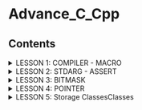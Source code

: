 # Advance_C_Cpp
## Contents

<details>
<summary>LESSON 1: COMPILER - MACRO</summary>

---

### **I. Compiler**
- Compiler là quá trình chuyển đổi ngôn ngữ bậc cao sang ngôn ngữ máy.
- Gồm 4 giai đoạn chính:
  
  ![Compiler stages](compiler1..jpg)

#### **1. Preprocessor (Tiền xử lý)** 
Command: `gcc -E main.c -o main.i`

- Các file trong source code (ví dụ: `a.c`, `a.h`, `b.h`, `b.c`, `main.c`,…) sẽ được hợp nhất thành một file duy nhất: `main.i`.
- Giai đoạn này thực hiện:
  - Copy toàn bộ nội dung của các file thư viện (`#include <stdio.h>`, `#include "hello.h"`,…).
  - Thay thế các nội dung được định nghĩa bởi `#define`.
  - Xóa toàn bộ chú thích, giữ lại khai báo biến và hàm.

#### **2. Compiler**
- File `main.i` được biên dịch thành file `main.s` (ngôn ngữ assembly).
  

#### **3. Assembler**
- Biên dịch mã assembly trong file `main.s` thành ngôn ngữ máy, tạo file đối tượng: `main.o`.

#### **4. Linker**
- Liên kết một hoặc nhiều file `.o` thành file thực thi (`.exe`).

---

## II. MACRO  
### 1. Định nghĩa  

Trong ngôn ngữ lập trình C, **macro** là một cơ chế giúp định nghĩa một khối mã nguồn có thể tái sử dụng nhiều lần trong chương trình. Macro được khai báo bằng chỉ thị `#define`. Khi biên dịch, trình tiền xử lý sẽ thay thế các macro bằng nội dung mà chúng định nghĩa trước khi mã nguồn được biên dịch.

Macro trong C bao gồm:  
1. **Chỉ thị bao hàm tệp** (`#include`)  
2. **Chỉ thị định nghĩa** (`#define`)  
3. **Chỉ thị biên dịch có điều kiện** (`#ifdef`, `#ifndef`, ...)  

---

### 1. Chỉ thị bao hàm tệp  

Trong C, chỉ thị bao hàm tệp (`#include`) được sử dụng để đưa nội dung của một tệp header vào chương trình trước khi biên dịch.

#### 1.1 Bao hàm tệp header bằng `<>`  

Khi sử dụng `#include <header.h>`, trình biên dịch sẽ tìm kiếm tệp header trong các thư mục hệ thống chuẩn.  
Ví dụ:  
```c
#include <stdio.h>
#include <math.h>
```
#### 1.2 Bao hàm tệp header bằng `""`
Khi sử dụng #include "header.h", trình biên dịch sẽ tìm kiếm tệp header trong cùng thư mục với tệp mã nguồn hiện tại trước khi tìm trong các thư mục khác.
Điều này thường áp dụng cho các tệp header do người dùng tự tạo.
Vis dụ:
```c
#include"myheader.h"
#include"Hello.hh"
```

### 2. Chỉ thị định nghĩa macro  

Chỉ thị `#define` trong ngôn ngữ lập trình C có thể được sử dụng để định nghĩa nhiều loại giá trị và cấu trúc khác nhau. 

Khi sử dụng chỉ thị `#define` để định nghĩa một macro, tất cả các chỗ trong mã nguồn sử dụng macro đó sẽ được thay thế trong quá trình tiền xử lý bằng nội dung mà chúng ta đã định nghĩa.

#### 2.1 Định nghĩa hằng số  

Macro thường được sử dụng để định nghĩa các giá trị hằng.
Ví dụ:  
```c
#define PI 3.14159
#define MAX_SIZE 100
```
#### 2.2 Định nghĩa chuỗi
Macro cũng có thể định nghĩa một chuỗi để có thể sử dụng nhiều lần trong chương trình.
Ví dụ:
```c
#define HELLO "Hello World"
#define MYNAME "Viet Trong"
```
#### 2.3 Định nghĩa một hàm
Macro cũng có thể định nghĩa một hàm.
Chú ý dùng dấu `\` khi để nối các đoạn mã trong macro nhiều dòng.
```c
#define FUNC(name, cmd) \
void name(){            \
    printf("cmd");      \
}

FUNC(Test11, "My name is Trong");
```
#### 2.4 Chỉ thị hủy định nghĩa một macro  

Nếu muốn hủy bỏ hoặc loại bỏ định nghĩa của một macro trong mã nguồn, bạn có thể dùng chỉ thị `#undef`.  

Ví dụ:  
```c
#include <stdio.h>

#define PI 3.14159  // Định nghĩa macro PI

int main() {
    printf("Giá trị của PI: %.2f\n", PI);  // Sử dụng macro PI
    #undef PI  // Hủy định nghĩa macro PI
    #define PI 55  // Định nghĩa lại macro PI
    printf("Giá trị hiện tại là: %.2f\n", PI);  // PI hiện tại bằng 55
    return 0;
}
```
Output:

```c
Giá trị của PI: 3.14
Giá trị hiện tại là: 55.00
```






### 3. Chỉ thị biên dịch có điều kiện
#### 3.1 `#if`, `#elif`, `#else`, `#endif` 

**`#if`** được sử dụng để bắt đầu một điều kiện tiền xử lý.  
- Nếu điều kiện trong `#if` là đúng, các dòng mã nguồn sau `#if` sẽ được biên dịch.  
- Nếu điều kiện sai, sẽ xét các điều kiện tiếp theo **`#elif`** tiếp theo nếu cócó.

**`#elif`** được sử dụng để thêm một điều kiện mới khi điều kiện trước đó trong `#if` hoặc `#elif` là sai.  
- Nếu điều kiện trong `#elif` là đúng, các dòng mã nguồn sau `#elif` sẽ được biên dịch.  
- Nếu điều kiện sai, quá trình kiểm tra sẽ tiếp tục đến các chỉ thị `#elif` hoặc `#else` tiếp theo.

**`#else`** dùng khi không có điều kiện nào ở trên đúng.  

**`#endif`** dùng để kết thúc.
Ví dụ:
```c
#include <stdio.h>

#define ESP32 1
#define STM32 2
#define ATmega 3

#define MCU STM32

int main(int argc, char const *argv[])
{
    while (1)
    {
        #if MCU == STM32
            printf("STM32");
        #elif MCU == ESP32
            printf("ESP32");
        #else 
            printf("0");
        #endif
    }
    return 0;
}
``` 
#### 3.2 `#ifef` và `#ifndef`.

 **`#ifdef`**
   - Dùng để kiểm tra xem một macro đã được định nghĩa hay chưa.
   - Nếu macro đã được định nghĩa trước đó, mã nguồn sau chỉ thị `#ifdef` sẽ được biên dịch.
   - Thường được sử dụng khi bạn muốn mã nguồn chỉ được biên dịch khi một macro đã được định nghĩa.

**`#ifndef`** (If Not Defined):
   - Dùng để kiểm tra xem một macro có **chưa** được định nghĩa.
   - Nếu macro chưa được định nghĩa trước đó, mã nguồn sau chỉ thị `#ifndef` sẽ được biên dịch.
   - Thường được sử dụng khi muốn tránh việc định nghĩa lại một macro, ví dụ như trong các file header.


**Ví dụ với `#ifdef`:**
```c
#include <stdio.h>

#define DEBUG

int main() {
    #ifdef DEBUG
        printf("Debug mode is enabled.\n");
    #endif

    return 0;
}
```
###### Giải thích:
- Ở đây, macro **DEBUG** được định nghĩa trước.
-  Chỉ thị **#ifdef DEBUG** kiểm tra xem macro **DEBUG** đã được định nghĩa chưa. Vì đã được định nghĩa, 
  phần mã trong khối **#ifdef** sẽ được biên dịch và in ra "Debug mode is enabled."


**Ví dụ với `#ifnndef`:**

**File `config.h`**.

```c
#ifndef CONFIG_H  // Kiểm tra xem CONFIG_H đã được định nghĩa chưa
#define CONFIG_H  // Định nghĩa CONFIG_H nếu chưa được định nghĩa

// Nội dung của file header
void print_message();

#endif  // Kết thúc chỉ thị 

```

**File `main.c`**.

```c
#include <stdio.h>
#include "config.h"  // Bao gồm file header config.h

void print_message() {
    printf("Hello World.\n");
}

int main() {
    print_message();  // Gọi hàm từ config.h
    return 0;
}

```

##### Giải thích:
- Chỉ thị **#ifndef CONFIG_H:** Kiểm tra xem macro **CONFIG_H** đã được định nghĩa chưa.
  - Nếu **CONFIG_H** chưa được định nghĩa, mã trong khối **#ifndef** sẽ được biên dịch, và macro **CONFIG_H** sẽ được
 định nghĩa.
  - Nếu **CONFIG_H** đã được định nghĩa rồi (ví dụ: trong các lần bao gồm file header khác), mã trong khối **#ifndef** sẽ không được biên dịch nữa, ngăn chặn việc định nghĩa lại macro và các hàm trong file header này.

**Tại sao sử dụng #ifndef:**
Tránh định nghĩa lại: Nếu file header config.h được bao gồm nhiều lần trong các file khác nhau, chỉ thị #ifndef giúp đảm bảo rằng nội dung trong file này chỉ được biên dịch một lần, tránh tình trạng lỗi khi macro và hàm bị định nghĩa lại.



#### 3.3 Phân biệt chỉ thị biên dịch có điều kiện và câu lệnh có điều kiện.
| **Tiêu chí**                | **Chỉ thị biên dịch có điều kiện**            | **Câu lệnh điều kiện**                     |
|-----------------------------|----------------------------------------------|-------------------------------------------|
| **Thời điểm xử lý**          | **Trước khi biên dịch** (tiền xử lý)         | **Khi chương trình chạy** (runtime)       |
| **Mục đích**                 | Quyết định phần mã nào sẽ được biên dịch    | Quyết định phần mã nào sẽ được thực thi   |
| **Câu lệnh**                 | `#if`, `#ifdef`, `#ifndef`, `#else`, `#endif` | `if`, `else if`, `else`                   |
| **Điều kiện**                | Biểu thức phải là hằng số xác định trước khi biên dịch | Điều kiện có thể là bất kỳ biểu thức nào có giá trị tại runtime |


#### 4.Variadic Macro trong C
Variadic macros là một tính năng trong ngôn ngữ lập trình C cho phép bạn định nghĩa một macro với số lượng tham số thay đổi. Điều này có nghĩa là số lượng tham số truyền vào macro có thể thay đổi mỗi khi bạn sử dụng macro đó.

**Cách định nghĩa Variadic Macro:**
Để định nghĩa một variadic macro, bạn sử dụng ba dấu chấm ... trong định nghĩa của macro, thay cho số lượng tham số cụ thể. Bên trong macro, bạn có thể sử dụng __VA_ARGS__ để đại diện cho các tham số được truyền vào.

**Cách sử dụng Variadic Macro:**
**...:** Được dùng để chỉ ra rằng macro có thể nhận một số lượng tham số thay đổi.
__VA_ARGS__: Dùng để truy cập tất cả các tham số được truyền vào trong macro.

</details>

<details>
<summary>LESSON 2: STDARG - ASSERT</summary>

## 1.Thư viện `stdarg.h`

Thư viện `stdarg.h` trong ngôn ngữ lập trình C cung cấp các công cụ để làm việc với các hàm có số lượng đối số biến đổi. Thư viện này bao gồm một số cấu trúc và hàm quan trọng sau:

- **`va_list`**: Đây là kiểu dữ liệu dùng để lưu trữ các tham số biến đổi trong một hàm.
- **`va_start`**: Hàm này được sử dụng để khởi tạo `va_list` và thiết lập con trỏ đến tham số đầu tiên trong danh sách tham số biến đổi.
- **`va_arg`**: Hàm này được dùng để truy xuất các tham số tiếp theo trong danh sách tham số biến đổi.
- **`va_end`**: Hàm này được sử dụng để kết thúc việc truy cập các tham số biến đổi, giúp giải phóng bộ nhớ và tránh rò rỉ bộ nhớ.

Những hàm và cấu trúc này giúp bạn làm việc với các hàm có số lượng tham số không xác định (biến đổi), như các hàm in ra màn hình (`printf`, `fprintf`).


**Ví dụ 1:**
```c
#include <stdio.h>
#include <stdarg.h>

#define tong(...) sum(__VA_ARGS__, 0)

int sum(int count,...)
{
    va_list args;

    va_start(args, count);

    int result = count; // bắt đầu tính tổng từ count
    int value;

    while((value = va_arg(args, int)) != 0)
    {
        result += value;
    }

    va_end(args);

    return result;
}

int main(int argc, char const *argv[])
{
    printf("Tong = %d\n", tong(3, 2, 4, 5, 7)); // sum(3, 2, 4, 5, 7, 0)
    return 0;
}

```
**Giải thích:**
- Hàm sum nhận một số nguyên đầu tiên (count) để xác định số lượng đối số tiếp -  theo cần tính tổng.
-   Trong hàm sum, chúng ta sử dụng va_list, va_start và va_arg để truy cập các đối số biến đổi và tính tổng của chúng.
-   Cuối cùng, chúng ta gọi hàm sum với số lượng đối số khác nhau và in ra kết quả.

**Ví dụ 2:**
```C
#include <stdio.h>
#include <stdarg.h>

#define tong(...) sum(__VA_ARGS__, 0)

int sum(int count,...)
{
    va_list args;

    va_start(args, count);

    int result = count; // bắt đầu tính tổng từ count
    int value;

    while((value = va_arg(args, int)) != 0)
    {
        result += value;
    }

    va_end(args);

    return result;
}

int main(int argc, char const *argv[])
{
    printf("Tong = %d\n", tong(3, 2, 4, 5, 7)); // sum(3, 2, 4, 5, 7, 0)
    return 0;
}
```

Trong ví dụ này ta sử dụng một các tối ưu hơn là: 
- Định nghĩa macro ***#define tong(...)  sum(VA_ARGS, 0)*** để gọi hàm sum với các tham số mà macro tong nhận được và thêm một số 0 vào cuối danh sách tham số.
***Nhược điểm***: Vòng lặp tính tổng sẽ dừng nếu gặp số 0, mà sẽ không xét đến các số tiếp theo nếu có.

**Ví dụ 3:**
```c
#include <stdio.h>
#include <stdarg.h>

#define tong(...) sum(__VA_ARGS__, '\n')

int sum(int count,...)
{
    va_list args;
    va_list check;

    va_start(args, count);

    va_copy(check, args);

    int result = count; 

    while(( va_arg(check, char*)) != (char*)'\n')
    {
        result += va_arg(args, int);
    }

    va_end(args);

    return result;
}

int main(int argc, char const *argv[])
{
    printf("Tong = %d\n", tong(3, 10, 4, 0, 5)); 
    return 0;
}
```
Trong đoạn code này sẽ khắc phục lỗi của cả 2 ví dụ trên: 

***Sử dụng ký tự '\n' thay vì số 0:***
-   Trong ví dụ mới,sử dụng ký tự '\n' để đánh dấu kết thúc danh sách tham số 
thay vì sử dụng số 0 như trong ví dụ trước đó. Điều này giúp vòng lặp sẽ duyệt
tới vị trí cuối cùng của dãy số truyền vào.

***Sử dụng va_copy để sao chép danh sách tham số:***
-   Trong hàm sum, sử dụng ***va_copy*** để sao chép danh sách tham số (args) sang một 
biến khác (check). Điều này giúp bạn kiểm tra điều kiện kết thúc vòng lặp mà không 
thay đổi vị trí của con trỏ trong danh sách tham số chính.(Vì mỗi lần gọi hàm ***va_arg***
sẽ trỏ tới một số.)

***Điều kiện dừng vòng lặp trong hàm sum:***
-   Trong vòng lặp while, kiểm tra điều kiện dừng bằng cách so sánh giá trị của tham số hiện tại 
trong danh sách (va_arg(check, char*)) với ký tự '\n'. Khi gặp ký tự '\n', vòng lặp sẽ dừng.

## 2. THƯ VIỆN ASSERT
- Dùng để phát hiện lỗi, debug chương trình, thể hiện lỗi cụ thể trong code.
- Nếu điều kiện đúng (true), chương trình được thực thi.
- Nếu điều kiện sai (false), chương trình báo lỗi và sẽ sừng lại.

```c
#include <stdio.h>
#include <assert.h>
int main() {
   int x = 88;

   assert(x == 88);

   // Chương trình sẽ tiếp tục thực thi nếu điều kiện là đúng, và ngược lại.
   printf("X is: %d", x);
   
   return 0;
}
```
Trong đoạn code này điều kiện *** x = 88 *** là đúng nên chương trình sẽ thực thi.

```c
    #include <stdio.h>
#include <assert.h>
int main() {
   int x = 5;

   assert(x == 1010);

   // Chương trình sẽ tiếp tục thực thi nếu điều kiện là đúng, và ngược lại.
   printf("X is: %d", x);
   
   return 0;
}
```
Trong đoạn code trên biến x không bằng 1010 nên trương trình sẽ gặp lỗi và dừng lại.
output: Assertion failed: x == 88, file D:\LEARN\CODE_C\ADVANCE_C_Cpp\stdarg.c, line 6













</details>


<details>
<summary>LESSON 3: BITMASK </summary> 

## Bit mask
- Bitmask là một kỹ thuật sử dụng các bit để lưu trữ và thao tác với các cờ (flags) hoặc trạng thái. Có thể sử dụng bitmask để đặt, xóa và kiểm tra trạng thái của các bit cụ thể trong một từ (word).

- Bitmask thường được sử dụng để tối ưu hóa bộ nhớ, thực hiện các phép toán logic trên một cụm bit, và quản lý các trạng thái, quyền truy cập, hoặc các thuộc tính khác của một đối tượng.
  
***Các phép toán bitwise (thự hiện trên bit)***

***AND (&):***

    - Phép toán AND (và) trên hai bit, trả về 1 nếu cả hai bit đều là 1, ngược lại trả về 0.
***OR (|):***

    - Phép toán OR (hoặc) trên hai bit, trả về 1 nếu một trong hai bit hoặc cả hai bit là 1, ngược lại trả về 0.
***XOR (^):***

    - Phép toán XOR (hoặc loại trừ) trên hai bit, trả về 1 nếu hai bit khác nhau, ngược lại trả về 0.
***NOT (~):***

    - Phép toán NOT (phủ định) hoán đổi các bit, chuyển 0 thành 1 và ngược lại.
***Shift Left (<<):***

    - Phép toán dịch trái, dịch các bit sang trái và điền vào các bit bên phải bằng 0.
***Shift Right (>>):***

    - Phép toán dịch phải, dịch các bit sang phải và điền vào các bit bên trái bằng 0 hoặc 1 (phụ thuộc vào loại dịch).

![Các phép toán bitwise](bit.jpg)

***Ví dụ***

```c
#include <stdio.h>
int main()
{
    // a = 5 (00000101), b = 9 (00001001 )
    unsigned int a = 5, b = 9;

    printf("a = %u, b = %u\n", a, b);
    printf("a&b = %u\n", a & b);

    printf("a|b = %u\n", a | b);

    printf("a^b = %u\n", a ^ b);

    printf("~a = %u\n", a = ~a);

    printf("b<<1 = %u\n", b << 1);

    printf("b>>1 = %u\n", b >> 1);

    return 0;
}
```

Output:

    a = 5, b = 9

    a&b = 1

    a|b = 13

    a^b = 12

    ~a = 4294967290

    b<<1 = 18
    
    b>>1 = 4

### Thư viên stdint.h 
- Thư viện stdint.h trong C cung cấp các kiểu dữ liệu số nguyên có độ rộng cố định với các kích thước cụ thể, 
  không phụ thuộc vào nền tảng hoặc trình biên dịch cụ thể.
  
  Dưới đây là một số kiểu dữ liệu phổ biến được định nghĩa trong stdint.h:

    ***int8_t, int16_t, int32_t, int64_t:***

    Các kiểu số nguyên có độ rộng cố định với số bit cụ thể (8, 16, 32, 64 bit) và dấu.
    ***uint8_t, uint16_t, uint32_t, uint64_t:***

    Các kiểu số nguyên không dấu có độ rộng cố định với số bit cụ thể (8, 16, 32, 64 bit).

## Ứng dụng bitmask trong thực tế
```c

#include <stdio.h>
#include <stdint.h>


#define GENDER        1 << 0  //0b00000001
#define TSHIRT        1 << 1  //0b00000010
#define HAT           1 << 2  //0b00000100
#define SHOES         1 << 3  //0b00001000
// Tự thêm tính năng khác
#define FEATURE1      1 << 4  //0b00010000
#define FEATURE2      1 << 5  //0b00100000
#define FEATURE3      1 << 6  //0b01000000
#define FEATURE4      1 << 7  //0b10000000

/*
    Sử dụng bit wise | để bật 1 tính năng mà không ảnh hưởng đến bit khác
    ví dụ bật tín năng số 1:
    0b10000000 (option)
    |
    0b00000001 
    ----------
    0b10000001
*/

void enableFeature(uint8_t *option, uint8_t feature) {
    *option |= feature;
}

/*
    Sử dụng bit wise & tắt 1 tính năng mà không ảnh hưởng tới bit khác
    Vi dụ tắt tính năng sô 1:
    0b00000111 (option), 0b00000001(feature), 0b11111110(~feature)
    
    0b00000111(option)
    &
    0b11111110(~feature)
    ----------
    0b00000110
*/

void disableFeature(uint8_t *option, uint8_t feature) {
    *option &= ~feature;
}

// Kiểm tra những bit nao được bật 
int isFeatureEnabled(uint8_t option, uint8_t option) {
    return (option & option) != 0;
}

void listSelectedFeatures(uint8_t option) {
    printf("Selected Features:\n");

    if (option & GENDER) {
        printf("- Gender\n");
    }
    if (option & TSHIRT) {
        printf("- T-Shirt\n");
    }
    if (option & HAT) {
        printf("- Hat\n");
    }
    if (option & SHOES) {
        printf("- Shoes\n");
    }

    for (int i = 0; i < 8; i++)
    {
        printf("feature selected: %d\n", (option >> i) & 1);
    }
    

    // Thêm các điều kiện kiểm tra cho các tính năng khác
}



int main() {
    uint8_t options = 0;

    // Thêm tính năng 
    enableFeature(&options, GENDER | TSHIRT | HAT | SHOES);

    disableFeature(&options, TSHIRT);

    // Liệt kê các tính năng đã chọn
    listSelectedFeatures(options);
    
    return 0;
}

```
Output:
```c
Selected Features:
- Gender
- Hat
- Shoes
feature selected: 1
feature selected: 0
feature selected: 1
feature selected: 1
feature selected: 0
feature selected: 0
feature selected: 0
feature selected: 0
```






</details>


<details>
<summary>LESSON 4: POINTER</summary> 

# Pointer

- Trong ngôn ngữ lập trình C, con trỏ (pointer) là một biến chứa địa chỉ bộ nhớ của một đối tượng khác (biến, mảng, hàm). Việc sử dụng con trỏ giúp chúng ta thực hiện các thao tác trên bộ nhớ một cách linh hoạt hơn. Con trỏ cho phép chúng ta làm việc trực tiếp với bộ nhớ, thực hiện các thao tác như truy xuất và thay đổi giá trị của các biến thông qua địa chỉ bộ nhớ của chúng.
- Cú pháp khai báo: **`type* pointer_name`**
  
**Ví dụ:**
```c
#include <stdio.h>

int main() {
    int x = 10;
    int* ptr = &x;  // ptr là con trỏ lưu địa chỉ của biến x

    printf("Địa chỉ của x: %p\n", (void*)&x);  // In ra địa chỉ của x
    printf("Giá trị của ptr: %p\n", (void*)ptr);  // In ra giá trị của ptr (địa chỉ của x)
    printf("Giá trị mà ptr trỏ tới: %d\n", *ptr);  // In ra giá trị của x thông qua con trỏ

    return 0;
}

```
## Kích thước của con trỏ
    Kích thước của con trỏ phụ thuộc vào hệ điều hành và kiến trúc của máy tính (32-bit hay 64-bit),
    nhưng nó thường là 4 byte trên hệ 32-bit và 8 byte trên hệ 64-bit.Để kiểm tr kích thuớc của con
    trỏ ta có thể sử dụng toán tử `sizeof`.
 
 ##### Ví dụ:
 ```c

#include <stdio.h>

int main() {
    int x = 10;
    int* ptr = &x;

    // Kiểm tra kích thước của con trỏ ptr
    printf("Kích thước của con trỏ ptr: %d byte\n", sizeof(ptr));

    // Kiểm tra kích thước của kiểu dữ liệu mà con trỏ trỏ tới (int)
    printf("Kích thước của kiểu dữ liệu int: %d byte\n", sizeof(int));

    return 0;
}

 ```
##### Output:
```
Kích thước của con trỏ ptr: 8 byte
Kích thước của kiểu dữ liệu int: 4 byte
```

### Ứng dụng của con trỏ
```c
#include <stdio.h>
void swap(int *a, int *b)
{
    int tmp = *a;
    *a = *b;
    *b = tmp;
}
int main()
{
   int a = 10, b = 20;
   swap(&a, &b);

   printf("value a is: %d\n", a);
   printf("value b is: %d\n", b);

    return 0;
}

```
**Giải thích:**
-   Đầu vào của hàm: Hàm **swap** nhận hai đối số là con trỏ int *a và int *b. 
-   Chúng ta truyền vào địa chỉ của biến a và b cho hàm swap bằng cách sử dụng toán tử **&** (toán tử lấy địa chỉ). 
-   *a và *b trong hàm **swap** là toán tử **dereferencing** dùng để truy cập và thay đổi giá trị tại địa chỉ mà con trỏ a và b trỏ tới.



###  1. Void Pointer
Void pointer thường dùng để trỏ để tới bất kỳ địa chỉ nào mà không cần biết tới kiểu dữ liệu của giá trị tại địa chỉ đó.
Cú pháp: **`void *ptr_void`**

**Cách sử dụng:** khi ta sử dụng con trỏ kiểu void trong C để trỏ tới một biến có kiểu dữ liệu cụ thể (như int), ta cần phải ép kiểu con trỏ void về con trỏ có kiểu cụ thể (ví dụ: int* ). Sau đó, ta mới có thể giải tham chiếu (dereference) con trỏ để đọc giá trị của biến mà nó trỏ tới.

**Ví dụ:** 
```c
#include <stdio.h>
#include <stdlib.h>

int sum(int a, int b)
{
    return a+b;
}

int main() {
   
    char array[] = "Hello";
    int value = 5;
    double test = 15.7;
    char letter = 'A';
   
    //Con trỏ void trỏ tới int:
    void *ptr = &value;
    printf("value is: %d\n", *(int*)(ptr));

    //Con trỏ void trỏ tới double:
    ptr = &test;
    printf("value is: %f\n", *(double*)(ptr));

    //Con trỏ void trỏ tới char:
    ptr = &letter;
    printf("value is: %c\n", *(char*)(ptr));

    //Con trỏ void trỏ tới hàm sum:
    ptr = sum;
    printf("sum: %d\n", ((int (*)(int,int))ptr)(5,6));

    //Mảng con trỏ void để lưu nhiều kiểu dữ liệuliệu
    void *ptr1[] = {&value, &test, &letter , sum, array};

    //Truy cập các phần tử trong mảng con trỏ ptr1:
    printf("value: %d\n", *(int*)ptr1[0]);

    //CCộng thêm 1 với con trỏ là để trỏ tới ký tự tiếp theo trong chuỗi "Hello", tức là 'e'.
    printf("value: %c\n", *((char*)ptr1[4]+1));

    return 0;
}

```
##### Giải thích:
Chương trình sử dụng con trỏ kiểu void để trỏ tới các kiểu dữ liệu khác nhau (như int, double, char, và hàm).
Con trỏ void không có kiểu dữ liệu xác định, vì vậy cần phải ép kiểu con trỏ về kiểu cụ thể (như int*, double*, char*,
hoặc int (*)(int, int) cho hàm) để truy cập giá trị.
##### Output:
```
value is: 5
value is: 15.700000
value is: A
sum: 11
value: 5
value: e

```

### 2. Funcion Pointer
-   Pointer to function (con trỏ hàm) là một biến mà giữ địa chỉ của một hàm. Có nghĩa là, nó trỏ đến vùng nhớ trong bộ nhớ chứa mã máy của hàm được định nghĩa trong chương trình.
-    Trong ngôn ngữ lập trình C, con trỏ hàm cho phép bạn truyền một hàm như là một đối số cho một hàm khác, lưu trữ địa chỉ của hàm trong một cấu trúc dữ liệu, hoặc thậm chí truyền hàm như một giá trị trả về từ một hàm khác.
-   **Cú pháp:**<return_type> (* func_pointer)(<data_type_1>, <data_type_2>);

#### 2.1 Sử dụng con trỏ hàm để gọi các phép toán.

```c
#include <stdio.h>

void tong(int a, int b)
{
    printf("%d + %d = %d\n", a, b, a + b);
}

void hieu(int a, int b)
{
    printf("%d - %d = %d\n", a, b, a - b);
}

void tich(int a, int b)
{
    printf("%d * %d = %d\n", a, b, a * b);
}

int main(int argc, char const *argv[])
{
    int a = 5, b = 3;

    void(*ptr)(int, int);  // Khai báo con trỏ hàm

    // Trỏ đến hàm tong 
    ptr = tong;            
    ptr(a, b);        // gọi hàm tong thông qua con trỏ

    // Trỏ đến hàm hieu 
    ptr = hieu;           
    ptr(a, b);       // gọi hàm hieu thông qua con trỏ

    // Trỏ đến hàm tich 
    ptr = tich;           
    ptr(a, b);       // gọi hàm tich thông qua con trỏ  

    return 0;
}

```

**Output:**
```
5 + 3 = 8
5 - 3 = 2
5 * 3 = 15
```


#### 2.2 Sử dụng con trỏ làm tham số của một hàm
```c
#include <stdio.h>

void tong(int a, int b)
{
    printf("%d + %d = %d\n", a, b, a + b);
}

void hieu(int a, int b)
{
    printf("%d - %d = %d\n", a, b, a - b);
}

void tich(int a, int b)
{
    printf("%d * %d = %d\n", a, b, a * b);
}

/* Cách 2: Sử dụng con trỏ hàm làm tham số của 1 hàm */
void tinhtoan(void(*pheptoan)(int, int), int a, int b)
{
    pheptoan(a, b);  // Gọi phép toán thông qua con trỏ hàm
}

int main()
{
    int a = 6, b = 2;

    // Gọi hàm tinhtoan với con trỏ hàm trỏ tới các phép toán khác nhau
    tinhtoan(tong, a, b);  // Truyền con trỏ hàm tong vào
    tinhtoan(hieu, a, b);  // Truyền con trỏ hàm hieu vào
    tinhtoan(tich, a, b);  // Truyền con trỏ hàm tich vào

    return 0;
}

```

**Output:**
```
6 + 2 = 8
6 - 2 = 4
6 * 2 = 12

```
**Giải thích:**
```
-   tinhtoan(tong, a, b) gọi hàm tong, tức là phép cộng. Tương tự, truyền hieu và tich 
để thực hiện phép trừ và phép nhân.
-   Mỗi lần gọi tinhtoan, hành vi của chương trình thay đổi tùy thuộc vào hàm  truyền 
vào như tong, hieu, hoặc tich.

```
**Lợi ích:** có thể thay đổi mục đích của chương trình mà không cần sửa mã trong hàm tinhtoan, chỉ cần thay đổi con trỏ hàm mà bạn truyền vào.


#### 2.3 Sử dụng mảng con trỏ hàm để gọi các phép toán

```c
#include <stdio.h>

void tong(int a, int b) {
    printf("%d + %d = %d\n", a, b, a + b);
}

void hieu(int a, int b) {
    printf("%d - %d = %d\n", a, b, a - b);
}

void tich(int a, int b) {
    printf("%d * %d = %d\n", a, b, a * b);
}

int main() {
    int a = 6, b = 2;

    // Khai báo mảng con trỏ hàm
    void (*pheptoan[])(int, int) = {tong, hieu, tich};

    // Gọi các hàm thông qua mảng con trỏ hàm
    pheptoan[0](a, b);  // Gọi hàm `tong`
    pheptoan[1](a, b);  // Gọi hàm `hieu`
    pheptoan[2](a, b);  // Gọi hàm `tich`

    return 0;
}
```
**Output**
```
6 + 2 = 8
6 - 2 = 4
6 * 2 = 12

```
**Giải thích:**
- pheptoan[]: Là một mảng chứa các con trỏ hàm.
- void (*)(int, int): Đây là kiểu của các phần tử trong mảng — mỗi phần tử là một con trỏ trỏ tới một hàm có kiểu trả về void và nhận hai tham số kiểu int.
- {tong, hieu, tich}: Gán địa chỉ các hàm tong, hieu, và tich vào các phần tử của mảng.


 **Lợi ích:** Tất cả các hàm liên quan (như các phép toán) được nhóm lại trong một mảng, dễ quản lý hơn.


### 3. Pointer to Constant
Một con trỏ kiểu "Pointer to Constant" chỉ cho phép đọc giá trị mà nó trỏ tới, không được phép thay đổi giá trị đó thông qua con trỏ.
**Cú pháp:**
```c
int const *ptr_const; 
const int *ptr_const;
```
**Ví dụ:**
```c
#include <stdio.h>

int main() {
    int num = 5;
    const int* ptr = &num; // Con trỏ chỉ đọc giá trị
    num = 6; // Hợp lệ, thay đổi trực tiếp giá trị của biến
    *ptr = 7; // Lỗi, không được phép thay đổi thông qua con trỏ

    return 0;
}
```

### 4. Constant Pointer
Định nghĩa một con trỏ mà giá trị nó trỏ đến (địa chỉ ) không thể thay đổi. Tức là khi con trỏ này được khởi tạo thì nó sẽ không thể trỏ tới địa chỉ khác.
**Cú pháp:** 
```c
int *const const_ptr = &value;
```
**Ví dụ:**
```c
#include <stdio.h>

int main() {
    int num1 = 10, num2 = 20;
    int *const ptr = &num1; // Con trỏ cố định trỏ tới num1
    *ptr = 15; // Hợp lệ, thay đổi giá trị của num1
    ptr = &num2; // Lỗi, không thể thay đổi địa chỉ mà con trỏ trỏ tới

    return 0;
}
```

### 5. NULL Pointer
Null Pointer là một con trỏ không trỏ đến bất kỳ đối tượng hoặc vùng nhớ cụ thể nào. Trong ngôn ngữ lập trình C, một con trỏ có thể được gán giá trị NULL để biểu diễn trạng thái null. 

Sử dụng null pointer thường hữu ích để kiểm tra xem một con trỏ đã được khởi tạo và có trỏ đến một vùng nhớ hợp lệ chưa. Tránh dereferencing (sử dụng giá trị mà con trỏ trỏ đến) một null pointer là quan trọng để tránh lỗi chương trình.

**Ví dụ:**
```c
#include <stdio.h>

int main() {
    int *ptr = NULL;  // Gán giá trị NULL cho con trỏ 0x0000000

    if (ptr == NULL) {
        printf("Pointer is NULL\n");
    } else {
        printf("Pointer is not NULL\n");
    }

    int score_game = 5;
    if (ptr == NULL)
    {
        ptr = &score_game;
        *ptr = 30;
        ptr = NULL;
    }
    

    return 0;
}
```
**Giải thích:**
```
-   Khi ptr == NULL, chương trình gán địa chỉ của biến score_game cho ptr.
-   Dòng *ptr = 30; thay đổi giá trị của score_game từ 5 thành 30 thông qua con trỏ.
-   Sau khi hoàn tất, con trỏ ptr được gán lại giá trị NULL để đánh dấu rằng nó không còn trỏ tới bất kỳ vùng nhớ hợp lệ nào.
```

### 6. Pointer to Pointer
Con trỏ đến con trỏ (Pointer to Pointer) là một kiểu dữ liệu trong ngôn ngữ lập trình cho phép bạn lưu trữ địa chỉ của một con trỏ. Con trỏ đến con trỏ cung cấp một cấp bậc trỏ mới, cho phép bạn thay đổi giá trị của con trỏ gốc. Cấp bậc này có thể hữu ích trong nhiều tình huống, đặc biệt là khi bạn làm việc với các hàm cần thay đổi giá trị của con trỏ.

**Ví dụ:**
```c
#include <stdio.h>

int main() {
    int value = 42;
    int *ptr1 = &value;  // Con trỏ thường trỏ đến một biến

    int **ptr2 = &ptr1;  // Con trỏ đến con trỏ

    /*
        **ptr2 = &ptr1
        ptr2 = &ptr1;
        *ptr2 = ptr1 = &value;
        **ptr2 = *ptr1 = value
    */

    printf("address of value: %p\n", &value);
    printf("value of ptr1: %p\n", ptr1);

    printf("address of ptr1: %p\n", &ptr1);
    printf("value of ptr2: %p\n", ptr2);

    printf("dereference ptr2 first time: %p\n", *ptr2);

    printf("dereference ptr2 second time: %d\n", **ptr2);

    return 0;
}
```
**Giải thích:**
```
-   ptr2 lưu địa chỉ của ptr1, tức là ptr2 = &ptr1.
-   *ptr2 trỏ đến giá trị của ptr1, tức là *ptr2 = ptr1 = &value.
-   **ptr2 trỏ đến giá trị mà ptr1 trỏ tới, tức là **ptr2 = *ptr1 = value = 42.-
```
**Output:**
```c
address of value: 0x7ffee4b3e7cc
value of ptr1: 0x7ffee4b3e7cc

address of ptr1: 0x7ffee4b3e7d0
value of ptr2: 0x7ffee4b3e7d0

dereference ptr2 first time: 0x7ffee4b3e7cc
dereference ptr2 second time: 42

```




















</details>


<details>
<summary>LESSON 5: Storage ClassesClasses</summary> 

## Extern 
Trong ngôn ngữ lập trình C, từ khóa extern được sử dụng để khai báo một biến hoặc hàm được định nghĩa ở một nơi khác (thường là trong một tệp khác) và có phạm vi sử dụng trên
toàn chương trình.

### 1. Sử dụng Extern với biến.
Khi một biến được khai báo bằng extern, nó không được cấp phát bộ nhớ tại vị trí khai
báo đó. Thay vào đó, bộ nhớ sẽ được cấp phát tại nơi biến được định nghĩa.

**Ví dụ:**
-   File `file1.c` dùng để định nghĩa biến.
```c
#include<stdio.h>

int x = 10;   // Biến được định nghĩa và cấp phát địa chỉchỉ

```
-   File `file2.c` dùng để sử dụng biến.
```c

#include <stdio.h>

extern int x; // Khai báo extern biến x để có thể sử dụng 

void printX() {
    printf("x = %d\n", x);
}

int main()
{
    printX();
}

```
-   Khi biên dịch, cần phải liên kết các tệp lại với nhau:
```
gcc file1.c file2.c -o outtputfile
```

### 2. Sử dụng Extern với hàm.
**Cách sử dụng Extern với hàm:**
-   Khai báo trong tệp tiêu đề (.h): sử dụng extern để khai báo rằng một hàm được định nghĩa ở một nơi khác.
-   Định nghĩa hàm trong tệp nguồn (.c): định nghĩa logic của hàm trong một file .c. Không cần sử dụng extern khi định nghĩa hàm.
-   Gọi hàm từ một file khác: Bao gồm tệp tiêu đề hoặc khai báo extern trực tiếp trong file cần gọi hàm.

**Ví dụ:**
-   File `file1.h` dùng để khai báo:
```c
#ifndef FILE1_H
#define FILE1_H

extern int tinhTong(int a, int b);  // Khai báo extern cho hàm
extern int tinhHieu(int a, int b);

#endif

```

-   File `file2.c` dùng để định nghĩa:
```c
#include"file1.h"

int tinhTong(int a, int b){
    return a + b;
}
int tinhHieu(int a, int b){
    return a - b;
}

```
-   file `main.c` tệp chính:
```c
#include<stdio.h>
#include<file1.h>

int main(){
    int x = 10, y = 5;

    printf("Add: %d\n", tinhTong(x, y));        
    printf("Subtract: %d\n", tinhHieu(x, y));

    return 0;
}
```

-   Liên kết các file:
```c
gcc main.c file2.c -o main.exe 
```
-   Outout:
```c
Add: 15
Subtract: 5
```

### 3. Ứng dụng của Extern trong thực tế.
Giả sử chúng ta cần chia sẻ dữ liệu nhiệt độ động cơ từ cảm biến với nhiều module khác trong hệ thống.

-   File `engine_data.h` khai báo các biến hàm sử dụng trong module khác:
```c
#ifndef ENGINE_DATA_H
#define ENGINE_DATA_H

extern float engine_temperature;        //Khai báo extern cho cảm biến nhiệt độ
extern void updateEngineTemperature(float new_temp)  // Khai báo extern cho hàmhàm
```

-   file `sensor_module.c` đọc cảm biến và cập nhật giá trị của nhiệt độ:
```c
#include "engine_data"

float engine_temperature = 0.0;     // Định nghĩa biến nhiệt độ

void updateEngineTemperature (float new_temp){
    engine_temperature = new_temp;      // Cập nhật giá trị nhiệt độ từ cảm biến 
}

void readSensor(){
    float temp = 85.5;          // Giá trị giả lập từ cảm biếnbiến
    updateTemperature(temp);
}

```

**Giải thích:**
   Hàm readSensor() mô phỏng việc đọc cảm biến và cập nhật giá trị nhiệt độ cho biến engine_temperature thông qua hàm updateEngineTemperature().

-   File `diagnostic_module.c` chẩn đoán:
```c
#include <stdio.h>
#include "engine_data.h"

void checkEngine(){
    if(engine_temperature > 100.0){
        printf("WARNING: Engine Overheating! Temperature = %.2f\n", engine_temperature);
    }
    else
        printf("Engine temperature : %.2f\n , engine_temperature);
}
```
**Giải thích:**
Hàm checkEngineStatus() in ra trạng thái của động cơ, cho biết nhiệt độ hiện tại hoặc thông báo cảnh báo nếu động cơ quá nóng.

-   File `main.c`

```c
#include "engine_data.h"

extern void readSensor();  // Khai báo extern cho hàm ở file khác
extern void checkEngineStatus(); // Khai báo extern cho hàm ở file khác

int main() {
    readSensor();          // Đọc giá trị cảm biến
    checkEngineStatus();   // Kiểm tra trạng thái động cơ
    return 0;
}
```
**Giải thích:**
Hàm main() gọi lần lượt readSensor() để cập nhật giá trị nhiệt độ và checkEngineStatus() để kiểm tra trạng thái động cơ.

-   Biên dịch chương trình:
```c
gcc main.c sensor_module.c diagnostic_module.c -o system
```

-   Output:
```c
Engine Temperature: 85.50
```

## Static local
Biến static local là một biến được khai báo với từ khóa static trong phạm vi cục bộ của 
một hàm. Biến này có một số đặc điểm sau:
**Đặc điểm của biến static local.**
1. Lưu trữ trong bộ nhớ tĩnh:
    -   Biến static local không được lưu trong stack(ngăn xếp) như các biến cục bộ thông thường, mà được lưu trong vùng bộ nhớ tĩnh(static memori).
    -   Điều này giúp biến không bị thu hồi sau khi hàm kết thúc, giá trị của biến sẽ được bảo tồn trong các lần gọi hàm.
2. Khởi tạo một lần duy nhất:
   -   Biến static local được khởi tạo chỉ một lần duy nhất khi chương trình chạy đến lần đầu tiên sử dụng hàm chứa biến đó.
   -   Các lần gọi hàm tiếp theo sẽ sử dụng giá trị đã lưu của biến từ lần gọi trước, thay vì khởi tạo lại.
3. Phạm vi:
   -   Biến static local chỉ có thể được truy cập bên trong hàm mà nó được khai báo. Nó không thể được truy cập từ bên ngoài hàm đó.
4. Thời gian tồn tại:
    -   Biến static local tồn tại trong toàn bộ thời gian chạy của chương trình, ngay cả khi hàm chứa nó đã kết thúc.

**Ví dụ:**
```c
#include <stdio.h>

void counter() {
    static int count = 0; // Biến static local, được khởi tạo một lần duy nhất
    count++;
    printf("Count: %d\n", count);
}

int main() {
    counter(); // In ra: Count: 1
    counter(); // In ra: Count: 2
    counter(); // In ra: Count: 3
    return 0;
}
```
**Phân tích:**
Biến `counter` là biến static local:
-   Nó được khởi tạo 1 lần duy nhất với giá trị bằng 0.
-   Mỗi lần gọi hàm `counter`, giá trị của biến sẽ được tăng lên và giữ nguyên giá trị giữa các lần gọi hàm.

**So sánh với biến cục bộ thông thường:**
```c
#include <stdio.h>

void counter() {
    int count = 0; // Biến cục bộ thông thường
    count++;
    printf("Count: %d\n", count);
}

int main() {
    counter(); // In ra: Count: 1
    counter(); // In ra: Count: 1
    counter(); // In ra: Count: 1
    return 0;
}
```
**Phân tích:**
Biến `counter` trong ví dụ này là biến cục bộ thông thường, sau khi hàm kết thúc vùng bộ nhớ cấp phát cho biến sẽ bị thu hồi lại và không còn tồn tại nữa. Lần tiếp theo khi hàm được gọi vùng bộ nhớ mới sẽ được cấp phát cho nó và giá trị của biến sẽ được cập nhật lại.


## Static global.
Trong C, biến static global là một biến toàn cục (global) được khai báo với từ khóa static. Nó có một số đặc điểm khác biệt so với biến toàn cục thông thường.

1.  Phạm vi:
    -   Biến static global chỉ có thể được truy cập trong file mà nó được khai báo.
    -   Nó không thể xuất hiện bên ngoài file ngay cả khi dùng từ khóa `extern` trong file khác .
2. Thời gian tồn tại:
    -   Biến static global tồn tại trong toàn bộ thời gian chạy của chương trình, giống như biến toàn cục thông thường.
3. Khởi tạo mặc định:
    -   Nếu không được khởi tạo rõ ràng, biến static global sẽ tự động được khởi tạo với giá trị mặc định:
        - Số nguyên (int) → 0
        -   Số thực (float) → 0.0
        -   Con trỏ → NULL
4. Giới hạn truy cập:
    -   Từ khóa static trong khai báo toàn cục được sử dụng để giới hạn phạm vi của biến trong file nguồn hiện tại, tránh xung đột tên với các biến toàn cục khác trong những file khác.

**Ví dụ:**

-   File `file1.c`
```c
#include<stdio.h>


static int staticGlobalVar = 40;    // Khai báo biến toàn cục static
int normalGlobalVar = 50;           // khai báo biến toàn cục thông thường

void printStaticGlobalVar(){
    printf("Global Var (file1) : %d\n", staticGlobalVar);       // In giá trị của biến toàn cục static
}
```

-   File `file2.c`
```c
#include <stdio.h>

// Khai báo extern cho biến toàn cục thông thường (được phép truy cập)
extern int normalGlobalVar;

// extern int staticGlobalVar; // Không hợp lệ, sẽ gây lỗi biên dịch

void printNormalGlobalVar() {
    printf("normalGlobalVar (file2.c): %d\n", normalGlobalVar);
}
```
-   File `main.c`
```c
#include <stdio.h>

// Khai báo các hàm từ file1.c và file2.c
void printStaticGlobalVar();
void printNormalGlobalVar();

int main() {
    printf("=== Program Start ===\n");

    // Gọi hàm in giá trị của biến static toàn cục
    printStaticGlobalVar();
    printNormalGlobalVar();

    return 0;
}

```
-   Liên kết file: 
```c
gcc main.c file1.c file2.c -o program
```

-   Output:
```c
=== Program Start ===
staticGlobalVar (file1.c): 40
normalGlobalVar (file2.c): 50
```

### So sánh biến toàn cục static và biến toàn cục thông thường.
| Đặc điểm             | Biến toàn cục thông thường        | Biến `static` global            |
|----------------------|-----------------------------------|---------------------------------|
| **Phạm vi truy cập**  | Truy cập từ bất kỳ file nào bằng `extern` | Chỉ truy cập trong file khai báo |
| **Thời gian tồn tại** | Toàn bộ thời gian chạy chương trình | Toàn bộ thời gian chạy chương trình |
| **Khả năng xung đột** | Có thể bị xung đột khi trùng tên biến | Không thể bị xung đột với file khác |


## Biến Register 
Trong C, biến register là một từ khóa được sử dụng để chỉ ra rằng một biến nên được lưu trữ trong thanh ghi (register) của vi xử lý thay vì trong bộ nhớ RAM thông thường. Điều này có thể giúp tăng tốc độ truy xuất biến, vì thanh ghi có tốc độ truy cập nhanh hơn bộ nhớ.

**Đặc điểm:**
1.  Biến được khai báo với từ khóa `register` được lưu trữ trong thanh ghi của CPU, giúp cải thiện hiệu suất khi truy xuất dữ liệu.(Lưu ý trình biên dịch có thể không chọn thanh ghi nếu không đủ tài nguyên).
2.  Không thể lấy địa chỉ của biến`register` vì thanh ghi không có địa chỉ cụ thể như Ram.
3.  Chỉ áp dụng với biến cục bộ.
4.  Tăng hiệu suất.

**Ví dụ 1: Sử dụng biến thông thường.**
```c
#include <stdio.h>
#include <time.h>

int main() {
    clock_t start, end;
    double cpu_time_used;

    // Bắt đầu đo thời gian
    start = clock();

    // Vòng lặp cần đo thời gian
    int sum = 0;
    for (int i = 0; i < 1000000; i++) {
        sum += i;
    }

    // Kết thúc đo thời gian
    end = clock();

    // Tính toán thời gian CPU đã sử dụng
    cpu_time_used = ((double)(end - start)) / CLOCKS_PER_SEC;

    // In kết quả
    printf("Vòng lặp mất %f giây\n", cpu_time_used);
    return 0;
}
```

**OutPut:**
```c
Vòng lặp mất 0.000300 giây
```

**Ví dụ 2: Sử dụng biến register.**
```c
#include <stdio.h>
#include <time.h>

int main() {
    clock_t start, end;
    double cpu_time_used;

    // Bắt đầu đo thời gian
    start = clock();

    // Vòng lặp sử dụng biến register
    register int sum = 0;
    register int i;
    for (i = 0; i < 1000000; i++) {
        sum += i;
    }

    // Kết thúc đo thời gian
    end = clock();

    // Tính toán thời gian CPU đã sử dụng
    cpu_time_used = ((double)(end - start)) / CLOCKS_PER_SEC;

    // In kết quả
    printf("Vòng lặp mất %f giây\n", cpu_time_used);
    return 0;
}

```

**OutPut:**
```c
Vòng lặp mất 0.000100 giây
```

**Giải thích:**
-   clock_t start, end;: Định nghĩa hai biến start và end kiểu clock_t, dùng để lưu thời gian bắt
 đầu và kết thúc của vòng lặp.

-   start = clock();: Lưu thời gian bắt đầu khi vòng lặp bắt đầu thực thi.

-   end = clock();: Lưu thời gian kết thúc khi vòng lặp kết thúc.

-   cpu_time_used = ((double)(end - start)) / CLOCKS_PER_SEC;: Tính toán thời gian sử dụng của CPU
 bằng cách lấy hiệu giữa end và start và chia cho CLOCKS_PER_SEC để chuyển từ "ticks" sang giây.

-   printf("Vòng lặp mất %f giây\n", cpu_time_used);: In ra thời gian thực thi của vòng lặp.

**Kết luận:**
Sử dụng biến register trong vòng lặp có thể giúp cải thiện hiệu suất khi truy cập biến, nhưng hiệu
 quả thực tế phụ thuộc vào nhiều yếu tố như bộ biên dịch, kiến trúc phần cứng và cách sử dụng biến.

## Biến volatile
Trong C, từ khóa volatile là một từ khóa đặc biệt được sử dụng để chỉ ra rằng giá trị của một biến có thể thay đổi bất kỳ lúc nào mà không có sự can thiệp trực tiếp từ chương trình (ví dụ như thay đổi bởi phần cứng, ngắt hoặc các tác vụ khác đang chạy song song). Điều này cảnh báo trình biên dịch không tối ưu hóa các phép truy xuất và lưu trữ giá trị của biến đó.

```c
#include "stm32f10x.h"  // Header cho STM32F103

volatile uint8_t interrupt_flag = 0;  // Biến volatile để báo hiệu khi ngắt xảy ra

// Hàm xử lý ngắt cho GPIO Pin 0, Port B
void EXTI0_IRQHandler(void) {
    if (EXTI->PR & EXTI_PR_PR0) {  // Kiểm tra nếu ngắt đến từ GPIO Pin 0 (PB0)
        interrupt_flag = 1;  // Đặt cờ ngắt thành 1
        EXTI->PR = EXTI_PR_PR0;  // Xóa cờ ngắt để chuẩn bị cho lần ngắt sau
    }
}

```

**Kết luận:**
`volatile` là từ khóa quan trọng trong C để làm việc với các biến có thể thay đổi bất ngờ, chẳng hạn như do phần cứng, ngắt, hoặc đa nhiệm.
Sử dụng volatile giúp tránh việc tối ưu hóa biến mà trình biên dịch có thể thực hiện, đảm bảo rằng giá trị của biến luôn được đọc trực tiếp từ bộ nhớ khi cần thiết.
